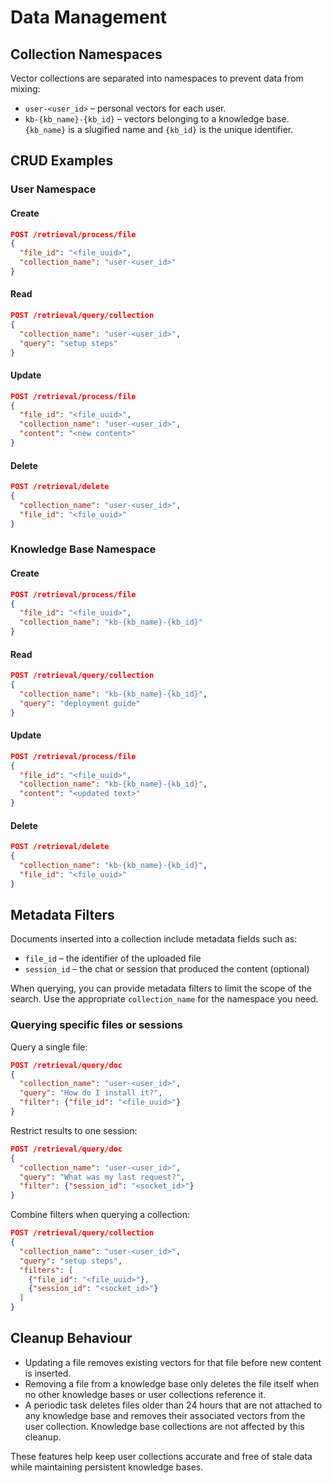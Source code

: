 # Data Management

## Collection Namespaces

Vector collections are separated into namespaces to prevent data from mixing:

- `user-<user_id>` – personal vectors for each user.
- `kb-{kb_name}-{kb_id}` – vectors belonging to a knowledge base. `{kb_name}` is a slugified name and `{kb_id}` is the unique identifier.

## CRUD Examples

### User Namespace

#### Create

```json
POST /retrieval/process/file
{
  "file_id": "<file_uuid>",
  "collection_name": "user-<user_id>"
}
```

#### Read

```json
POST /retrieval/query/collection
{
  "collection_name": "user-<user_id>",
  "query": "setup steps"
}
```

#### Update

```json
POST /retrieval/process/file
{
  "file_id": "<file_uuid>",
  "collection_name": "user-<user_id>",
  "content": "<new content>"
}
```

#### Delete

```json
POST /retrieval/delete
{
  "collection_name": "user-<user_id>",
  "file_id": "<file_uuid>"
}
```

### Knowledge Base Namespace

#### Create

```json
POST /retrieval/process/file
{
  "file_id": "<file_uuid>",
  "collection_name": "kb-{kb_name}-{kb_id}"
}
```

#### Read

```json
POST /retrieval/query/collection
{
  "collection_name": "kb-{kb_name}-{kb_id}",
  "query": "deployment guide"
}
```

#### Update

```json
POST /retrieval/process/file
{
  "file_id": "<file_uuid>",
  "collection_name": "kb-{kb_name}-{kb_id}",
  "content": "<updated text>"
}
```

#### Delete

```json
POST /retrieval/delete
{
  "collection_name": "kb-{kb_name}-{kb_id}",
  "file_id": "<file_uuid>"
}
```

## Metadata Filters

Documents inserted into a collection include metadata fields such as:

- `file_id` – the identifier of the uploaded file
- `session_id` – the chat or session that produced the content (optional)

When querying, you can provide metadata filters to limit the scope of the search. Use the appropriate `collection_name` for the namespace you need.

### Querying specific files or sessions

Query a single file:

```json
POST /retrieval/query/doc
{
  "collection_name": "user-<user_id>",
  "query": "How do I install it?",
  "filter": {"file_id": "<file_uuid>"}
}
```

Restrict results to one session:

```json
POST /retrieval/query/doc
{
  "collection_name": "user-<user_id>",
  "query": "What was my last request?",
  "filter": {"session_id": "<socket_id>"}
}
```

Combine filters when querying a collection:

```json
POST /retrieval/query/collection
{
  "collection_name": "user-<user_id>",
  "query": "setup steps",
  "filters": [
    {"file_id": "<file_uuid>"},
    {"session_id": "<socket_id>"}
  ]
}
```

## Cleanup Behaviour

- Updating a file removes existing vectors for that file before new content is inserted.
- Removing a file from a knowledge base only deletes the file itself when no other knowledge bases or user collections reference it.
- A periodic task deletes files older than 24 hours that are not attached to any knowledge base and removes their associated vectors from the user collection. Knowledge base collections are not affected by this cleanup.

These features help keep user collections accurate and free of stale data while maintaining persistent knowledge bases.

